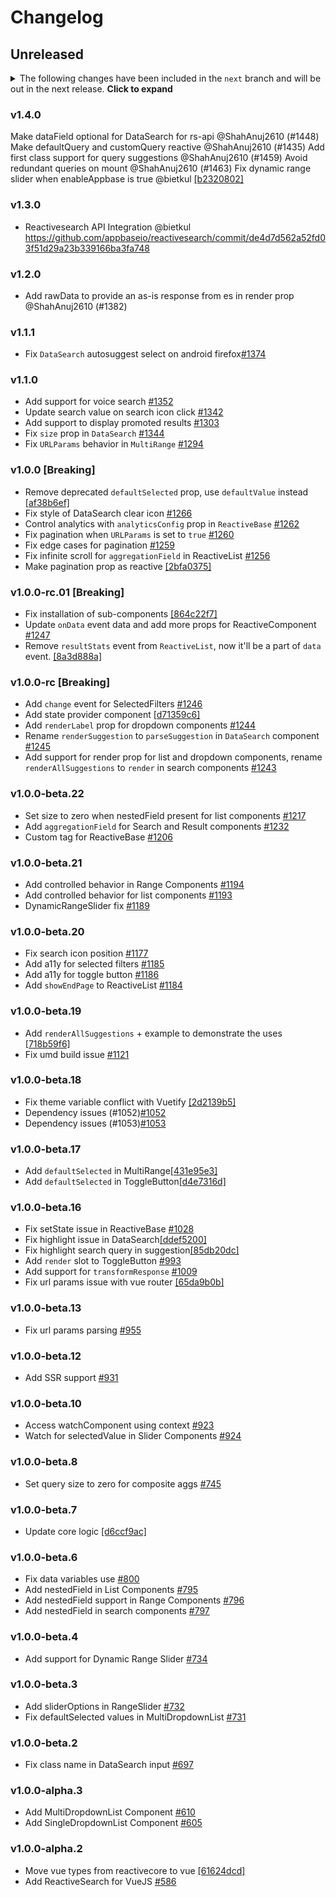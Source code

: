 # Changelog

## Unreleased

<details>
    <summary>The following changes have been included in the <code>next</code> branch and will be out in the next release. <b>Click to expand</b></summary>
</details>

### v1.4.0

Make dataField optional for DataSearch for rs-api @ShahAnuj2610 (#1448)
Make defaultQuery and customQuery reactive @ShahAnuj2610 (#1435)
Add first class support for query suggestions @ShahAnuj2610 (#1459)
Avoid redundant queries on mount @ShahAnuj2610 (#1463)
Fix dynamic range slider when enableAppbase is true @bietkul [[b2320802]](https://github.com/appbaseio/reactivesearch/commit/b2320802)

### v1.3.0
- Reactivesearch API Integration @bietkul https://github.com/appbaseio/reactivesearch/commit/de4d7d562a52fd03f51d29a23b339166ba3fa748

### v1.2.0
- Add rawData to provide an as-is response from es in render prop @ShahAnuj2610 (#1382)

### v1.1.1
- Fix `DataSearch` autosuggest select on android firefox[#1374](https://github.com/appbaseio/reactivesearch/issues/1374)

### v1.1.0
- Add support for voice search [#1352](https://github.com/appbaseio/reactivesearch/issues/1352)
- Update search value on search icon click [#1342](https://github.com/appbaseio/reactivesearch/issues/1342)
- Add support to display promoted results [#1303](https://github.com/appbaseio/reactivesearch/issues/1303)
- Fix `size` prop in `DataSearch` [#1344](https://github.com/appbaseio/reactivesearch/issues/1344)
- Fix `URLParams` behavior in `MultiRange` [#1294](https://github.com/appbaseio/reactivesearch/issues/1294)

### v1.0.0 [Breaking]
- Remove deprecated `defaultSelected` prop, use `defaultValue` instead [[af38b6ef]](https://github.com/appbaseio/reactivesearch/commit/af38b6ef)
- Fix style of DataSearch clear icon [#1266](https://github.com/appbaseio/reactivesearch/issues/1266)
- Control analytics with `analyticsConfig` prop in `ReactiveBase` [#1262](https://github.com/appbaseio/reactivesearch/iss/1262)
- Fix pagination when `URLParams` is set to `true` [#1260](https://github.com/appbaseio/reactivesearcs/1260)
- Fix edge cases for pagination [#1259](https://github.com/appbaseio/reactivesearch/issues/1259)
- Fix infinite scroll for `aggregationField` in ReactiveList [#1256](https://github.com/appbaseio/reactivesearch/issues/1256)
- Make pagination prop as reactive [[2bfa0375]](https://github.com/appbaseio/reactivesearch/commit/2bfa0375)

### v1.0.0-rc.01 [Breaking]

-   Fix installation of sub-components [[864c22f7]](https://github.com/appbaseio/reactivesearch/commit/864c22f7)
-   Update `onData` event data and add more props for ReactiveComponent [#1247](https://github.com/appbaseio/reactivesearch/issues/1247)
-   Remove `resultStats` event from `ReactiveList`, now it'll be a part of `data` event. [[8a3d888a]](https://github.com/appbaseio/reactivesearch/commit/8a3d888a)

### v1.0.0-rc [Breaking]

-   Add `change` event for SelectedFilters [#1246](https://github.com/appbaseio/reactivesearch/issues/1246)
-   Add state provider component [[d71359c6]](https://github.com/appbaseio/reactivesearch/commit/d71359c6)
-   Add `renderLabel` prop for dropdown components [#1244](https://github.com/appbaseio/reactivesearch/issues/1244)
-   Rename `renderSuggestion` to `parseSuggestion` in `DataSearch` component [#1245](https://github.com/appbaseio/reactivesearch/issues/1245)
-   Add support for render prop for list and dropdown components, rename `renderAllSuggestions` to `render` in search components [#1243](https://github.com/appbaseio/reactivesearch/issues/1243)

### v1.0.0-beta.22

-   Set size to zero when nestedField present for list components [#1217](https://github.com/appbaseio/reactivesearch/issues/1217)
-   Add `aggregationField` for Search and Result components [#1232](https://github.com/appbaseio/reactivesearch/issues/1232)
-   Custom tag for ReactiveBase [#1206](https://github.com/appbaseio/reactivesearch/issues/1206)

### v1.0.0-beta.21

-   Add controlled behavior in Range Components [#1194](https://github.com/appbaseio/reactivesearch/issues/1194)
-   Add controlled behavior for list components [#1193](https://github.com/appbaseio/reactivesearch/issues/1193)
-   DynamicRangeSlider fix [#1189](https://github.com/appbaseio/reactivesearch/issues/1189)

### v1.0.0-beta.20

-   Fix search icon position [#1177](https://github.com/appbaseio/reactivesearch/issues/1177)
-   Add a11y for selected filters [#1185](https://github.com/appbaseio/reactivesearch/issues/1185)
-   Add a11y for toggle button [#1186](https://github.com/appbaseio/reactivesearch/issues/1186)
-   Add `showEndPage` to ReactiveList [#1184](https://github.com/appbaseio/reactivesearch/issues/1184)

### v1.0.0-beta.19

-   Add `renderAllSuggestions` + example to demonstrate the uses [[718b59f6]](https://github.com/appbaseio/reactivesearch/commit/718b59f6)
-   Fix umd build issue [#1121](https://github.com/appbaseio/reactivesearch/issues/1121)

### v1.0.0-beta.18

-   Fix theme variable conflict with Vuetify [[2d2139b5]](https://github.com/appbaseio/reactivesearch/commit/2d2139b5)
-   Dependency issues (#1052)[#1052](https://github.com/appbaseio/reactivesearch/issues/1052)
-   Dependency issues (#1053)[#1053](https://github.com/appbaseio/reactivesearch/issues/1053)

### v1.0.0-beta.17

-   Add `defaultSelected` in MultiRange[[431e95e3]](https://github.com/appbaseio/reactivesearch/commit/431e95e3)
-   Add `defaultSelected` in ToggleButton[[d4e7316d]](https://github.com/appbaseio/reactivesearch/commit/d4e7316d)

### v1.0.0-beta.16

-   Fix setState issue in ReactiveBase [#1028](https://github.com/appbaseio/reactivesearch/issues/1028)
-   Fix highlight issue in DataSearch[[ddef5200]](https://github.com/appbaseio/reactivesearch/commit/ddef5200)
-   Fix highlight search query in suggestion[[85db20dc]](https://github.com/appbaseio/reactivesearch/commit/85db20dc)
-   Add `render` slot to ToggleButton [#993](https://github.com/appbaseio/reactivesearch/issues/993)
-   Add support for `transformResponse` [#1009](https://github.com/appbaseio/reactivesearch/issues/1009)
-   Fix url params issue with vue router [[65da9b0b]](https://github.com/appbaseio/reactivesearch/commit/65da9b0b)

### v1.0.0-beta.13

-   Fix url params parsing [#955](https://github.com/appbaseio/reactivesearch/issues/955)

### v1.0.0-beta.12

-   Add SSR support [#931](https://github.com/appbaseio/reactivesearch/issues/931)

### v1.0.0-beta.10

-   Access watchComponent using context [#923](https://github.com/appbaseio/reactivesearch/issues/923)
-   Watch for selectedValue in Slider Components [#924](https://github.com/appbaseio/reactivesearch/issues/924)

### v1.0.0-beta.8

-   Set query size to zero for composite aggs [#745](https://github.com/appbaseio/reactivesearch/issues/745)

### v1.0.0-beta.7

-   Update core logic [[d6ccf9ac]](https://github.com/appbaseio/reactivesearch/commit/d6ccf9ac)

### v1.0.0-beta.6

-   Fix data variables use [#800](https://github.com/appbaseio/reactivesearch/issues/800)
-   Add nestedField in List Components [#795](https://github.com/appbaseio/reactivesearch/issues/795)
-   Add nestedField support in Range Components [#796](https://github.com/appbaseio/reactivesearch/issues/796)
-   Add nestedField in search components [#797](https://github.com/appbaseio/reactivesearch/issues/797)

### v1.0.0-beta.4

-   Add support for Dynamic Range Slider [#734](https://github.com/appbaseio/reactivesearch/issues/734)

### v1.0.0-beta.3

-   Add sliderOptions in RangeSlider [#732](https://github.com/appbaseio/reactivesearch/issues/732)
-   Fix defaultSelected values in MultiDropdownList [#731](https://github.com/appbaseio/reactivesearch/issues/731)

### v1.0.0-beta.2

-   Fix class name in DataSearch input [#697](https://github.com/appbaseio/reactivesearch/issues/697)

### v1.0.0-alpha.3

-   Add MultiDropdownList Component [#610](https://github.com/appbaseio/reactivesearch/issues/610)
-   Add SingleDropdownList Component [#605](https://github.com/appbaseio/reactivesearch/issues/605)

### v1.0.0-alpha.2

-   Move vue types from reactivecore to vue [[61624dcd]](https://github.com/appbaseio/reactivesearch/commit/61624dcd)
-   Add ReactiveSearch for VueJS [#586](https://github.com/appbaseio/reactivesearch/issues/586)

